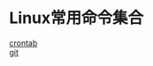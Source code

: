 Linux常用命令集合
====
[crontab](https://github.com/chenxiansen/Grep/blob/master/src/Crontab.md)<br>
[git](https://github.com/chenxiansen/Grep/blob/master/src/Git.md)
